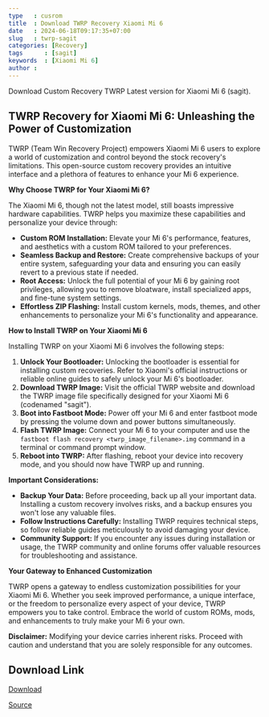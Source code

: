 ```yaml
---
type   : cusrom
title  : Download TWRP Recovery Xiaomi Mi 6
date   : 2024-06-18T09:17:35+07:00
slug   : twrp-sagit
categories: [Recovery]
tags      : [sagit]
keywords  : [Xiaomi Mi 6]
author : 
---
```


Download Custom Recovery TWRP Latest version for Xiaomi Mi 6 (sagit).

## TWRP Recovery for Xiaomi Mi 6: Unleashing the Power of Customization

TWRP (Team Win Recovery Project) empowers Xiaomi Mi 6 users to explore a world of customization and control beyond the stock recovery's limitations. This open-source custom recovery provides an intuitive interface and a plethora of features to enhance your Mi 6 experience.

**Why Choose TWRP for Your Xiaomi Mi 6?**

The Xiaomi Mi 6, though not the latest model, still boasts impressive hardware capabilities. TWRP helps you maximize these capabilities and personalize your device through:

* **Custom ROM Installation:** Elevate your Mi 6's performance, features, and aesthetics with a custom ROM tailored to your preferences.
* **Seamless Backup and Restore:** Create comprehensive backups of your entire system, safeguarding your data and ensuring you can easily revert to a previous state if needed.
* **Root Access:** Unlock the full potential of your Mi 6 by gaining root privileges, allowing you to remove bloatware, install specialized apps, and fine-tune system settings.
* **Effortless ZIP Flashing:** Install custom kernels, mods, themes, and other enhancements to personalize your Mi 6's functionality and appearance.

**How to Install TWRP on Your Xiaomi Mi 6**

Installing TWRP on your Xiaomi Mi 6 involves the following steps:

1. **Unlock Your Bootloader:** Unlocking the bootloader is essential for installing custom recoveries. Refer to Xiaomi's official instructions or reliable online guides to safely unlock your Mi 6's bootloader.
2. **Download TWRP Image:** Visit the official TWRP website and download the TWRP image file specifically designed for your Xiaomi Mi 6 (codenamed "sagit").
3. **Boot into Fastboot Mode:** Power off your Mi 6 and enter fastboot mode by pressing the volume down and power buttons simultaneously.
4. **Flash TWRP Image:** Connect your Mi 6 to your computer and use the `fastboot flash recovery <twrp_image_filename>.img` command in a terminal or command prompt window.
5. **Reboot into TWRP:** After flashing, reboot your device into recovery mode, and you should now have TWRP up and running.

**Important Considerations:**

* **Backup Your Data:** Before proceeding, back up all your important data. Installing a custom recovery involves risks, and a backup ensures you won't lose any valuable files.
* **Follow Instructions Carefully:** Installing TWRP requires technical steps, so follow reliable guides meticulously to avoid damaging your device.
* **Community Support:** If you encounter any issues during installation or usage, the TWRP community and online forums offer valuable resources for troubleshooting and assistance.

**Your Gateway to Enhanced Customization**

TWRP opens a gateway to endless customization possibilities for your Xiaomi Mi 6. Whether you seek improved performance, a unique interface, or the freedom to personalize every aspect of your device, TWRP empowers you to take control. Embrace the world of custom ROMs, mods, and enhancements to truly make your Mi 6 your own.

**Disclaimer:** Modifying your device carries inherent risks. Proceed with caution and understand that you are solely responsible for any outcomes.

## Download Link
[Download](https://dl.twrp.me/sagit)

[Source](https://twrp.me/xiaomi/xiaomimi6.html)

